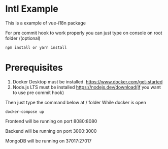 # Intl Example

This is a example of vue-i18n package

For pre commit hook to work properly you can just type on console on root folder /(optional)

    npm install or yarn install

# Prerequisites

1. Docker Desktop must be installed. https://www.docker.com/get-started
2. Node.js LTS must be installed https://nodejs.dev/download(if you want to use pre commit hook)

Then just type the command below at / folder While docker is open

    docker-compose up

Frontend will be running on port 8080:8080

Backend will be running on port 3000:3000

MongoDB will be running on 37017:27017
